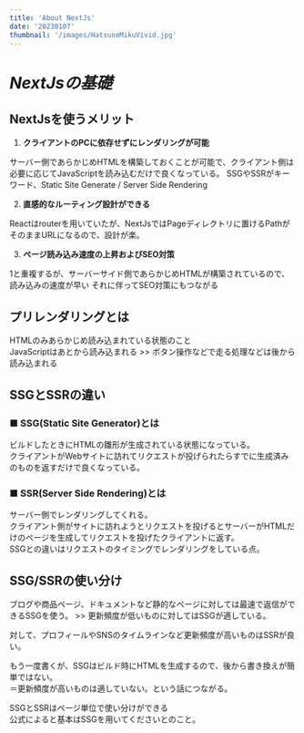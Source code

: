 ```yaml
---
title: 'About NextJs'
date: '20230107'
thumbnail: '/images/HatsuneMikuVivid.jpg'
---
```


# ***NextJsの基礎***

## **NextJsを使うメリット**  
1. **クライアントのPCに依存せずにレンダリングが可能**

サーバー側であらかじめHTMLを構築しておくことが可能で、クライアント側は必要に応じてJavaScriptを読み込むだけで良くなっている。
SSGやSSRがキーワード、Static Site Generate / Server Side Rendering

2. **直感的なルーティング設計ができる**

Reactはrouterを用いていたが、NextJsではPageディレクトリに置けるPathがそのままURLになるので、設計が楽。

3. **ページ読み込み速度の上昇およびSEO対策**

1と重複するが、サーバーサイド側であらかじめHTMLが構築されているので、読み込みの速度が早い
それに伴ってSEO対策にもつながる

## **プリレンダリングとは**

HTMLのみあらかじめ読み込まれている状態のこと  
JavaScriptはあとから読み込まれる  >> ボタン操作などで走る処理などは後から読み込まれる

## **SSGとSSRの違い**
### **■ SSG(Static Site Generator)とは**

ビルドしたときにHTMLの雛形が生成されている状態になっている。  
クライアントがWebサイトに訪れてリクエストが投げられたらすでに生成済みのものを返すだけで良くなっている。

### **■ SSR(Server Side Rendering)とは**

サーバー側でレンダリングしてくれる。  
クライアント側がサイトに訪れようとリクエストを投げるとサーバーがHTMLだけのページを生成してリクエストを投げたクライアントに返す。  
SSGとの違いはリクエストのタイミングでレンダリングをしている点。

## **SSG/SSRの使い分け**

ブログや商品ページ、ドキュメントなど静的なページに対しては最速で返信ができるSSGを使う。  >> 更新頻度が低いものに対してはSSGが適している。

対して、プロフィールやSNSのタイムラインなど更新頻度が高いものはSSRが良い。

もう一度書くが、SSGはビルド時にHTMLを生成するので、後から書き換えが簡単ではない。  
＝更新頻度が高いものは適していない。という話につながる。

SSGとSSRはページ単位で使い分けができる  
公式によると基本はSSGを用いてくださいとのこと。

